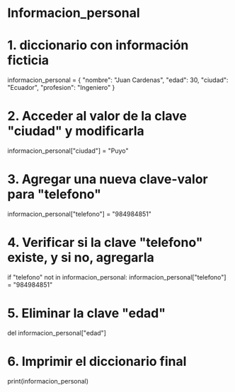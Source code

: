 # Informacion_personal
# 1. diccionario con información ficticia
informacion_personal = {
    "nombre": "Juan Cardenas",
    "edad": 30,
    "ciudad": "Ecuador",
    "profesion": "Ingeniero"
}

# 2. Acceder al valor de la clave "ciudad" y modificarla
informacion_personal["ciudad"] = "Puyo"

# 3. Agregar una nueva clave-valor para "telefono"
informacion_personal["telefono"] = "984984851"

# 4. Verificar si la clave "telefono" existe, y si no, agregarla
if "telefono" not in informacion_personal:
    informacion_personal["telefono"] = "984984851"

# 5. Eliminar la clave "edad"
del informacion_personal["edad"]

# 6. Imprimir el diccionario final
print(informacion_personal)
